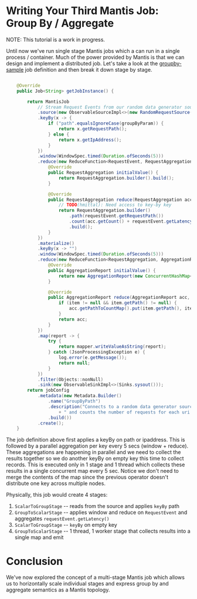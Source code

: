 # Writing Your Third Mantis Job: Group By / Aggregate

NOTE: This tutorial is a work in progress.

Until now we've run single stage Mantis jobs which a can run in a single process / container. Much of the power provided by Mantis is that we can design and implement a distributed job. Let's take a look at the [groupby-sample](https://github.com/Netflix/mantis/tree/master/mantis-examples/mantis-examples-groupby-sample) job definition and then break it down stage by stage. 

```java

    @Override
    public Job<String> getJobInstance() {

        return MantisJob
            // Stream Request Events from our random data generator source
            .source(new ObservableSourceImpl<>(new RandomRequestSource()))
            .keyBy(x -> {
                if ("path".equalsIgnoreCase(groupByParam)) {
                    return x.getRequestPath();
                } else {
                    return x.getIpAddress();
                }
            })
            .window(WindowSpec.timed(Duration.ofSeconds(5)))
            .reduce(new ReduceFunction<RequestEvent, RequestAggregation>() {
                @Override
                public RequestAggregation initialValue() {
                    return RequestAggregation.builder().build();
                }

                @Override
                public RequestAggregation reduce(RequestAggregation acc, RequestEvent requestEvent) {
                    // TODO(hmittal): Need access to key-by key
                    return RequestAggregation.builder()
                        .path(requestEvent.getRequestPath())
                        .count(acc.getCount() + requestEvent.getLatency())
                        .build();
                }
            })
            .materialize()
            .keyBy(x -> "")
            .window(WindowSpec.timed(Duration.ofSeconds(5)))
            .reduce(new ReduceFunction<RequestAggregation, AggregationReport>() {
                @Override
                public AggregationReport initialValue() {
                    return new AggregationReport(new ConcurrentHashMap<>());
                }

                @Override
                public AggregationReport reduce(AggregationReport acc, RequestAggregation item) {
                    if (item != null && item.getPath() != null) {
                        acc.getPathToCountMap().put(item.getPath(), item.getCount());
                    }
                    return acc;
                }
            })
            .map(report -> {
                try {
                    return mapper.writeValueAsString(report);
                } catch (JsonProcessingException e) {
                    log.error(e.getMessage());
                    return null;
                }
            })
            .filter(Objects::nonNull)
            .sink(new ObservableSinkImpl<>(Sinks.sysout()));
        return jobConfig
            .metadata(new Metadata.Builder()
                .name("GroupByPath")
                .description("Connects to a random data generator source"
                    + " and counts the number of requests for each uri within a window")
                .build())
            .create();
    }
```

The job definition above first applies a keyBy on path or ipaddress. This is followed by a parallel aggregation per key every 5 secs (window + reduce). These aggregations are happening in parallel and we need to collect the results together so we do another keyBy on empty key this time to collect records. This is executed only in 1 stage and 1 thread which collects these results in a single concurrent map every 5 sec. Notice we don't need to merge the contents of the map since the previous operator doesn't distribute one key across multiple nodes.

Physically, this job would create 4 stages:
1. `ScalarToGroupStage` -- reads from the source and applies `keyBy` path
2. `GroupToScalarStage` -- applies window and reduce on `RequestEvent` and  aggregates `requestEvent.getLatency()`
3. `ScalarToGroupStage` -- `keyBy` on empty key
4. `GroupToScalarStage` -- 1 thread, 1 worker stage that collects results into a single map and emit

# Conclusion

We've now explored the concept of a multi-stage Mantis job which allows us to horizontally scale individual stages and express group by and aggregate semantics as a Mantis topology.
